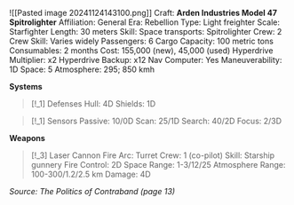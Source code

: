 ![[Pasted image 20241124143100.png]]
Craft: **Arden Industries Model 47 Spitrolighter**
Affiliation: General
Era: Rebellion
Type: Light freighter
Scale: Starfighter
Length: 30 meters
Skill: Space transports: Spitrolighter
Crew: 2
Crew Skill: Varies widely
Passengers: 6
Cargo Capacity: 100 metric tons
Consumables: 2 months
Cost: 155,000 (new), 45,000 (used)
Hyperdrive Multiplier: x2
Hyperdrive Backup: x12
Nav Computer: Yes
Maneuverability: 1D
Space: 5
Atmosphere: 295; 850 kmh

**Systems**
> [!_1] Defenses
> Hull: 4D
> Shields: 1D

> [!_1] Sensors
> Passive: 10/0D
> Scan: 25/1D
> Search: 40/2D
> Focus: 2/3D

**Weapons**
> [!_3] Laser Cannon
> Fire Arc: Turret
> Crew: 1 (co-pilot)
> Skill: Starship gunnery
> Fire Control: 2D
> Space Range: 1-3/12/25
> Atmosphere Range: 100-300/1.2/2.5 km
> Damage: 4D



*Source: The Politics of Contraband (page 13)*